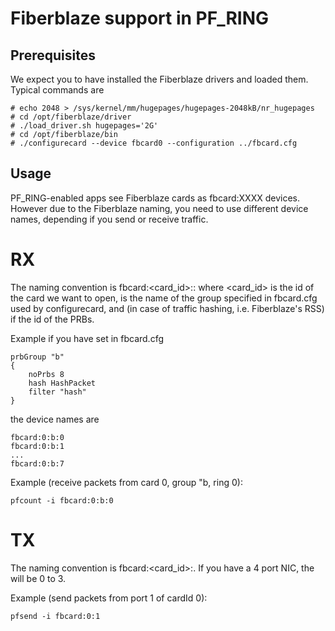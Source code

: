 # Fiberblaze support in PF_RING

## Prerequisites
We expect you to have installed the Fiberblaze drivers and loaded them. Typical commands are

```
# echo 2048 > /sys/kernel/mm/hugepages/hugepages-2048kB/nr_hugepages
# cd /opt/fiberblaze/driver
# ./load_driver.sh hugepages='2G'
# cd /opt/fiberblaze/bin
# ./configurecard --device fbcard0 --configuration ../fbcard.cfg
```

## Usage
PF_RING-enabled apps see Fiberblaze cards as fbcard:XXXX devices. However due to the Fiberblaze naming, you need to use different device names, depending if you send or receive traffic.

# RX
The naming convention is fbcard:<card_id>:<group name>:<group ring id> where <card_id> is the id of the card we want to open, <group name> is the name of the group specified in fbcard.cfg used by configurecard, and <ring id> (in case of traffic hashing, i.e. Fiberblaze's RSS) if the id of the PRBs.

Example if you have set in fbcard.cfg

```
prbGroup "b"
{
    noPrbs 8
    hash HashPacket
    filter "hash"
}
```

the device names are
```
fbcard:0:b:0
fbcard:0:b:1
...
fbcard:0:b:7
```

Example (receive packets from card 0, group "b, ring 0): 
```
pfcount -i fbcard:0:b:0
```

# TX
The naming convention is fbcard:<card_id>:<port id>. If you have a 4 port NIC, the <port id> will be 0 to 3.

Example (send packets from port 1 of cardId 0):
```
pfsend -i fbcard:0:1
```
